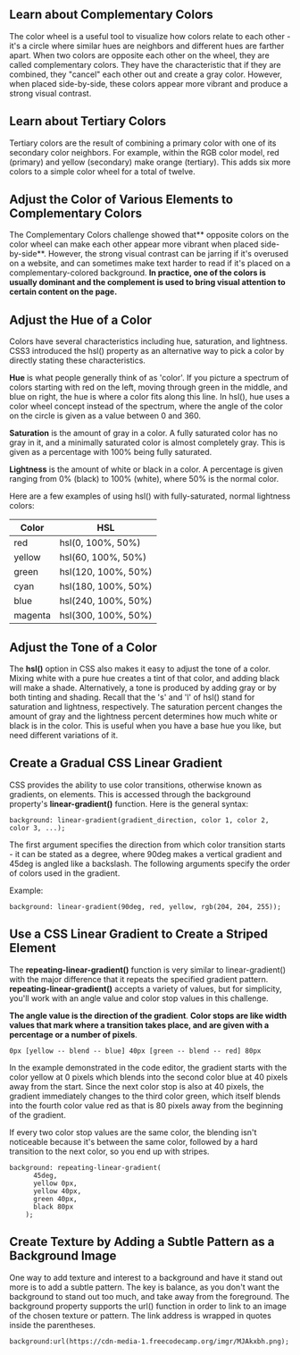 ## Learn about Complementary Colors
The color wheel is a useful tool to visualize how colors relate to each other - it's a circle where similar hues are neighbors and different hues are farther apart. When two colors are opposite each other on the wheel, they are called complementary colors. They have the characteristic that if they are combined, they "cancel" each other out and create a gray color. However, when placed side-by-side, these colors appear more vibrant and produce a strong visual contrast.

## Learn about Tertiary Colors
Tertiary colors are the result of combining a primary color with one of its secondary color neighbors. For example, within the RGB color model, red (primary) and yellow (secondary) make orange (tertiary). This adds six more colors to a simple color wheel for a total of twelve.

## Adjust the Color of Various Elements to Complementary Colors
The Complementary Colors challenge showed that** opposite colors on the color wheel can make each other appear more vibrant when placed side-by-side**. However, the strong visual contrast can be jarring if it's overused on a website, and can sometimes make text harder to read if it's placed on a complementary-colored background. **In practice, one of the colors is usually dominant and the complement is used to bring visual attention to certain content on the page.**

## Adjust the Hue of a Color
Colors have several characteristics including hue, saturation, and lightness. CSS3 introduced the hsl() property as an alternative way to pick a color by directly stating these characteristics.

**Hue** is what people generally think of as 'color'. If you picture a spectrum of colors starting with red on the left, moving through green in the middle, and blue on right, the hue is where a color fits along this line. In hsl(), hue uses a color wheel concept instead of the spectrum, where the angle of the color on the circle is given as a value between 0 and 360.

**Saturation** is the amount of gray in a color. A fully saturated color has no gray in it, and a minimally saturated color is almost completely gray. This is given as a percentage with 100% being fully saturated.

**Lightness** is the amount of white or black in a color. A percentage is given ranging from 0% (black) to 100% (white), where 50% is the normal color.

Here are a few examples of using hsl() with fully-saturated, normal lightness colors:

Color|	HSL
---|---
red	|hsl(0, 100%, 50%)
yellow|	hsl(60, 100%, 50%)
green|	hsl(120, 100%, 50%)
cyan|	hsl(180, 100%, 50%)
blue|	hsl(240, 100%, 50%)
magenta|	hsl(300, 100%, 50%)

## Adjust the Tone of a Color
The **hsl()** option in CSS also makes it easy to adjust the tone of a color. Mixing white with a pure hue creates a tint of that color, and adding black will make a shade. Alternatively, a tone is produced by adding gray or by both tinting and shading. Recall that the 's' and 'l' of hsl() stand for saturation and lightness, respectively. The saturation percent changes the amount of gray and the lightness percent determines how much white or black is in the color. This is useful when you have a base hue you like, but need different variations of it.

## Create a Gradual CSS Linear Gradient
CSS provides the ability to use color transitions, otherwise known as gradients, on elements. This is accessed through the background property's **linear-gradient()** function. Here is the general syntax:
```
background: linear-gradient(gradient_direction, color 1, color 2, color 3, ...);
```
The first argument specifies the direction from which color transition starts - it can be stated as a degree, where 90deg makes a vertical gradient and 45deg is angled like a backslash. The following arguments specify the order of colors used in the gradient.

Example:
```
background: linear-gradient(90deg, red, yellow, rgb(204, 204, 255));
```

## Use a CSS Linear Gradient to Create a Striped Element
The **repeating-linear-gradient()** function is very similar to linear-gradient() with the major difference that it repeats the specified gradient pattern. **repeating-linear-gradient()** accepts a variety of values, but for simplicity, you'll work with an angle value and color stop values in this challenge.

**The angle value is the direction of the gradient**. **Color stops are like width values that mark where a transition takes place, and are given with a percentage or a number of pixels**.

```
0px [yellow -- blend -- blue] 40px [green -- blend -- red] 80px
```
In the example demonstrated in the code editor, the gradient starts with the color yellow at 0 pixels which blends into the second color blue at 40 pixels away from the start. Since the next color stop is also at 40 pixels, the gradient immediately changes to the third color green, which itself blends into the fourth color value red as that is 80 pixels away from the beginning of the gradient.

If every two color stop values are the same color, the blending isn't noticeable because it's between the same color, followed by a hard transition to the next color, so you end up with stripes.
```
background: repeating-linear-gradient(
      45deg,
      yellow 0px,
      yellow 40px,
      green 40px,
      black 80px
    );
```

## Create Texture by Adding a Subtle Pattern as a Background Image
One way to add texture and interest to a background and have it stand out more is to add a subtle pattern. The key is balance, as you don't want the background to stand out too much, and take away from the foreground. The background property supports the url() function in order to link to an image of the chosen texture or pattern. The link address is wrapped in quotes inside the parentheses.
```
background:url(https://cdn-media-1.freecodecamp.org/imgr/MJAkxbh.png);
```
